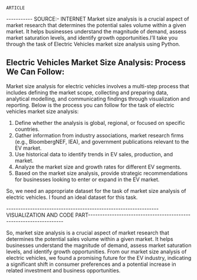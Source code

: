 	ARTICLE
 *-----------*
SOURCE:- INTERNET
Market size analysis is a crucial aspect of market research that determines the potential sales volume within a given market. It helps businesses understand the magnitude 
of demand, assess market saturation levels, and identify growth opportunities.I’ll take you through the task of Electric Vehicles market size analysis using Python.

Electric Vehicles Market Size Analysis: Process We Can Follow:
--------------------------------------------------------------------
Market size analysis for electric vehicles involves a multi-step process that includes defining the market scope, collecting and preparing data, analytical modelling, and 
communicating findings through visualization and reporting. Below is the process you can follow for the task of electric vehicles market size analysis:

1. Define whether the analysis is global, regional, or focused on specific countries.
2. Gather information from industry associations, market research firms (e.g., BloombergNEF, IEA), and government publications relevant to the EV market.
3. Use historical data to identify trends in EV sales, production, and market.
4. Analyze the market size and growth rates for different EV segments.
5. Based on the market size analysis, provide strategic recommendations for businesses looking to enter or expand in the EV market.


So, we need an appropriate dataset for the task of market size analysis of electric vehicles. I found an ideal dataset for this task.

----------------------------------------------------------------VISUALIZATION AND CODE PART-------------------------------------------------------------------

So, market size analysis is a crucial aspect of market research that determines the potential sales volume within a given market. It helps businesses understand
the magnitude of demand, assess market saturation levels, and identify growth opportunities. From our market size analysis of electric vehicles, we found a promising
future for the EV industry, indicating a significant shift in consumer preferences and a potential increase in related investment and business opportunities.
